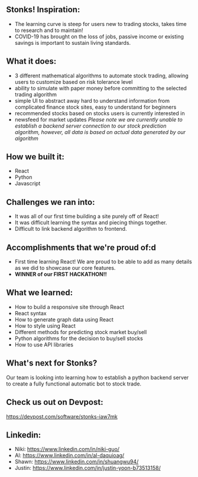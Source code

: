 ## Stonks! Inspiration:

- The learning curve is steep for users new to trading stocks, takes time to research and to maintain!
- COVID-19 has brought on the loss of jobs, passive income or existing savings is important to sustain living standards.

## What it does:
- 3 different mathematical algorithms to automate stock trading, allowing users to customize based on risk tolerance level
- ability to simulate with paper money before committing to the selected trading algorithm
- simple UI to abstract away hard to understand information from complicated finance stock sites, easy to understand for beginners
- recommended stocks based on stocks users is currently interested in
- newsfeed for market updates
*Please note we are currently unable to establish a backend server connection to our stock prediction algorithm, however, all data is based on actual data generated by our algorithm*

## How we built it:
- React
- Python
- Javascript

## Challenges we ran into:
- It was all of our first time building a site purely off of React!
- It was difficult learning the syntax and piecing things together.
- Difficult to link backend algorithm to frontend.

## Accomplishments that we're proud of:d
- First time learning React! We are proud to be able to add as many details as we did to showcase our core features.
- **WINNER of our FIRST HACKATHON!!**

## What we learned:
- How to build a responsive site through React
- React syntax
- How to generate graph data using React
- How to style using React
- Different methods for predicting stock market buy/sell
- Python algorithms for the decision to buy/sell stocks
- How to use API libraries

## What's next for Stonks?
Our team is looking into learning how to establish a python backend server to create a fully functional automatic bot to stock trade.

## Check us out on Devpost:
https://devpost.com/software/stonks-iaw7mk

## Linkedin:
- Niki: https://www.linkedin.com/in/niki-guo/
- Al: https://www.linkedin.com/in/al-daquioag/
- Shawn: https://www.linkedin.com/in/shuangwu94/
- Justin: https://www.linkedin.com/in/justin-yoon-b73513158/
